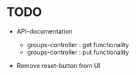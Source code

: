 # TODO

- API-documentation
  - groups-controller : get functionality
  - groups-controller : put functionality

- Remove reset-button from UI

